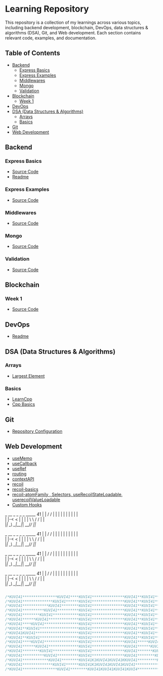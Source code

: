 # Learning Repository

This repository is a collection of my learnings across various topics, including backend development, blockchain, DevOps, data structures & algorithms (DSA), Git, and Web development. Each section contains relevant code, examples, and documentation.

## Table of Contents

- [Backend](#backend)
  - [Express Basics](#express-basics)
  - [Express Examples](#express-examples)
  - [Middlewares](#middlewares)
  - [Mongo](#mongo)
  - [Validation](#validation)
- [Blockchain](#blockchain)
  - [Week 1](#week-1)
- [DevOps](#devops)
- [DSA (Data Structures & Algorithms)](#dsa)
  - [Arrays](#arrays)
  - [Basics](#basics)
- [Git](#git)
- [Web Development](#web-development)

## Backend

### Express Basics

- [Source Code](backend/express-basics)
- [Readme](backend/express-basics/readme.md)

### Express Examples

- [Source Code](backend/express-examples)

### Middlewares

- [Source Code](backend/middlewares)

### Mongo

- [Source Code](backend/mongo)

### Validation

- [Source Code](backend/validation)

## Blockchain

### Week 1

- [Source Code](blockchain/wk1)

## DevOps

- [Readme](devops/readme.md)

## DSA (Data Structures & Algorithms)

### Arrays

- [Largest Element](dsa/arrays/largest-element)

### Basics

- [LearnCpp](dsa/basics/LearnCpp)
- [Cpp Basics](dsa/basics/cppbasics.md)

## Git

- [Repository Configuration](.git)

## Web Development

- [useMemo](web/React/usememo/)   
- [useCallback](web/React/useCallBack/)  
- [useRef](web/React/useRef/)  
- [routing](web/React/routing/)  
- [contextAPI](web/React/contextAPI/)  
- [recoil](web/React/recoil/)  
- [recoil-basics](web/React/recoilAdvanced/)  
- [recoil-atomFamily , Selectors, useRecoilStateLoadable, userecoilValueLoadable](web/React/recoilAdvanced2/)  
- [Custom Hooks](web/React/customHooks/)  





 _    __  _    _   _     _  _____ 41
| |  / / | |  | | | |   | |  | |    
| |-< <  | |  | | \ \   / /  | |    
|_|  \_\ \_|__|_|  \_\_/_/  _|_|_   
                                 
 _    __  _    _   _     _  _____ 41
| |  / / | |  | | | |   | |  | |    
| |-< <  | |  | | \ \   / /  | |    
|_|  \_\ \_|__|_|  \_\_/_/  _|_|_   
                                 
 _    __  _    _   _     _  _____ 41
| |  / / | |  | | | |   | |  | |    
| |-< <  | |  | | \ \   / /  | |    
|_|  \_\ \_|__|_|  \_\_/_/  _|_|_   

 _    __  _    _   _     _  _____ 41
| |  / / | |  | | | |   | |  | |    
| |-< <  | |  | | \ \   / /  | |    
|_|  \_\ \_|__|_|  \_\_/_/  _|_|_   
                                    

                                 

``` js

/*KUVI41****************KUVI41****KUVI41***************KUVI41**KUVI41*****************KUVI41**KUVI41KUVI41KUVI41KUVI41************************* */
/*KUVI41**************KUVI41******KUVI41***************KUVI41**KUVI41*****************KUVI41**KUVI41KUVI41KUVI41KUVI41************************* */
/*KUVI41************KUVI41********KUVI41***************KUVI41**KUVI41*****************KUVI41**KUVI41KUVI41KUVI41KUVI41************************* */
/*KUVI41**********KUVI41**********KUVI41***************KUVI41**KUVI41*****************KUVI41***********KUVI41********************************** */
/*KUVI41********KUVI41************KUVI41***************KUVI41**KUVI41*****************KUVI41***********KUVI41********************************** */
/*KUVI41******KUVI41**************KUVI41***************KUVI41**KUVI41*****************KUVI41***********KUVI41********************************** */
/*KUVI41****KUVI41****************KUVI41***************KUVI41**KUVI41*****************KUVI41***********KUVI41********************************** */
/*KUVI41**KUVI41******************KUVI41***************KUVI41**KUVI41*****************KUVI41***********KUVI41********************************** */
/*KUVI41KUVI41********************KUVI41***************KUVI41**KUVI41*****************KUVI41***********KUVI41********************************** */
/*KUVI41**KUVI41******************KUVI41***************KUVI41**KUVI41****************KUVI41************KUVI41********************************** */
/*KUVI41****KUVI41****************KUVI41***************KUVI41*****KUVI41***********KUVI41**************KUVI41********************************** */
/*KUVI41******KUVI41**************KUVI41***************KUVI41******KUVI41*********KUVI41***************KUVI41********************************** */
/*KUVI41********KUVI41************KUVI41***************KUVI41*******KUVI41*******KUVI41****************KUVI41********************************** */
/*KUVI41**********KUVI41**********KUVI41***************KUVI41********KUVI41*****KUVI41*****************KUVI41********************************** */
/*KUVI41************KUVI41********KUVI41K1KUVI41KUVI41KKUVI41*********KUVI41***KUVI41*********KUVI41KUVI41KUVI41KUVI41************************* */
/*KUVI41**************KUVI41******KUVI41K1KUVI41KUVI41KUVI41***********KUVI41*KUVI41**********KUVI41KUVI41KUVI41KUVI41************************* */
/*KUVI41****************KUVI41********KUVI41KUVI41KUVI41KUVI4**********KKUVI41KUVI41**********KUVI41KUVI41KUVI41KUVI41************************* */
```